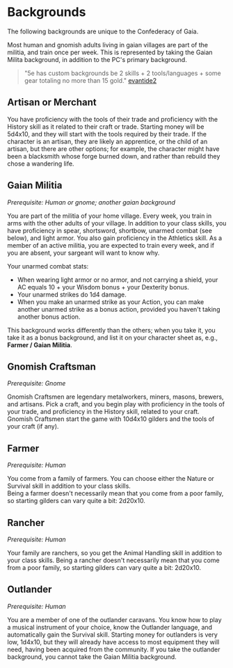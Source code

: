 # Backgrounds

The following backgrounds are unique to the Confederacy of Gaia.

Most human and gnomish adults living in gaian villages are part of the militia, and train once per week.  This is represented by taking the Gaian Milita background, in addition to the PC's primary background.

> "5e has custom backgrounds be 2 skills + 2 tools/languages + some gear totaling no more than 15 gold." [evantide2](https://www.reddit.com/r/DnD/comments/6bix2t/if_theres_one_class_i_hate_its_because/dhn790s/)

## Artisan or Merchant

You have proficiency with the tools of their trade and proficiency with the History skill as it related to their craft or trade.  Starting money will be 5d4x10, and they will start with the tools required by their trade.  If the character is an artisan, they are likely an apprentice, or the child of an artisan, but there are other options; for example, the character might have been a blacksmith whose forge burned down, and rather than rebuild they chose a wandering life.

## Gaian Militia

*Prerequisite: Human or gnome; another gaian background*

You are part of the militia of your home village.  Every week, you train in arms with the other adults of your village.  In addition to your class skills, you have proficiency in spear, shortsword, shortbow, unarmed combat (see below), and light armor.  You also gain proficiency in the Athletics skill. As a member of an active militia, you are expected to train every week, and if you are absent, your sargeant will want to know why.

Your unarmed combat stats:

* When wearing light armor or no armor, and not carrying a shield, your AC equals 10 + your Wisdom bonus + your Dexterity bonus.
* Your unarmed strikes do 1d4 damage.
* When you make an unarmed strike as your Action, you can make another unarmed strike as a bonus action, provided you haven't taking another bonus action.

This background works differently than the others; when you take it, you take it as a bonus background, and list it on your character sheet as, e.g., **Farmer / Gaian Militia**.

## Gnomish Craftsman

*Prerequisite: Gnome*

Gnomish Craftsmen are legendary metalworkers, miners, masons, brewers, and artisans.  Pick a craft, and you begin play with proficiency in the tools of your trade, and proficiency in the History skill, related to your craft.  Gnomish Craftsmen start the game with 10d4x10 gilders and the tools of your craft (if any).

## Farmer

*Prerequisite: Human*

You come from a family of farmers.  You can choose either the Nature or Survival skill in addition to your class skills.  
Being a farmer doesn't necessarily mean that you come from a poor family, so starting gilders can vary quite a bit: 2d20x10.

## Rancher

*Prerequisite: Human*

Your family are ranchers, so you get the Animal Handling skill in addition to your class skills.  Being a rancher doesn't necessarily mean that you come from a poor family, so starting gilders can vary quite a bit: 2d20x10.

## Outlander

*Prerequisite: Human*

You are a member of one of the outlander caravans.  You know how to play a musical instrument of your choice, know the Outlander language, and automatically gain the Survival skill. Starting money for outlanders is very low, 1d4x10, but they will already have access to most equipment they will need, having been acquired from the community.  If you take the outlander background, you cannot take the Gaian Militia background.
